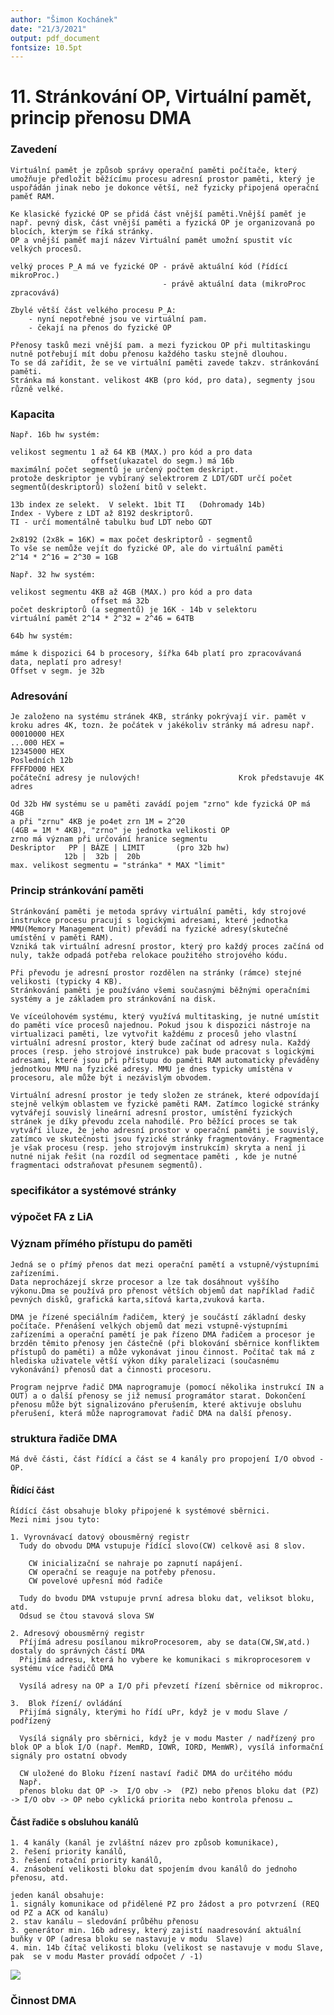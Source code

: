 ```yaml
---
author: "Šimon Kochánek"
date: "21/3/2021"
output: pdf_document
fontsize: 10.5pt
---
```


<style type="text/css">
  body{
    font-size: 10.5pt;
  }
</style>

# 11. Stránkování OP, Virtuální pamět, princip přenosu DMA

### Zavedení

    Virtuální pamět je způsob správy operační paměti počítače, který umožňuje předložit běžícímu procesu adresní prostor paměti, který je uspořádán jinak nebo je dokonce větší, než fyzicky připojená operační paměť RAM.

    Ke klasické fyzické OP se přidá část vnější paměti.Vnější paměť je např. pevný disk, část vnější paměti a fyzická OP je organizovaná po blocích, kterým se říká stránky.
    OP a vnější paměť mají název Virtuální pamět umožní spustit víc velkých procesů.

    velký proces P_A má ve fyzické OP - právě aktuální kód (řídící mikroProc.)
                                      - právě aktuální data (mikroProc zpracovává)
    
    Zbylé větší část velkého procesu P_A:
        - nyní nepotřebné jsou ve virtuální pam.
        - čekají na přenos do fyzické OP
    
    Přenosy tasků mezi vnější pam. a mezi fyzickou OP při multitaskingu nutně potřebují mít dobu přenosu každého tasku stejně dlouhou.
    To se dá zařídit, že se ve virtuální paměti zavede takzv. stránkování paměti.
    Stránka má konstant. velikost 4KB (pro kód, pro data), segmenty jsou různě velké. 

### Kapacita

    Např. 16b hw systém:

    velikost segmentu 1 až 64 KB (MAX.) pro kód a pro data
                      offset(ukazatel do segm.) má 16b
    maximální počet segmentů je určený počtem deskript.
    protože deskriptor je vybíraný selektrorem Z LDT/GDT určí počet segmentů(deskriptorů) složení bitů v selekt.

    13b index ze selekt.  V selekt. 1bit TI   (Dohromady 14b)
    Index - Vybere z LDT až 8192 deskriptorů.
    TI - určí momentálně tabulku buď LDT nebo GDT
    
    2x8192 (2x8k = 16K) = max počet deskriptorů - segmentů
    To vše se nemůže vejít do fyzické OP, ale do virtuální paměti
    2^14 * 2^16 = 2^30 = 1GB

    Např. 32 hw systém:

    velikost segmentu 4KB až 4GB (MAX.) pro kód a pro data
                      offset má 32b
    počet deskriptorů (a segmentů) je 16K - 14b v selektoru
    virtuální pamět 2^14 * 2^32 = 2^46 = 64TB

    64b hw systém:

    máme k dispozici 64 b procesory, šířka 64b platí pro zpracovávaná data, neplatí pro adresy!
    Offset v segm. je 32b

### Adresování

    Je založeno na systému stránek 4KB, stránky pokrývají vir. pamět v kroku adres 4K, tozn. že počátek v jakékoliv stránky má adresu např. 00010000 HEX
    ...000 HEX =                                                   12345000 HEX
    Posledních 12b                                                 FFFFD000 HEX
    počáteční adresy je nulových!                      Krok představuje 4K adres

    Od 32b HW systému se u paměti zavádí pojem "zrno" kde fyzická OP má 4GB
    a při "zrnu" 4KB je po4et zrn 1M = 2^20
    (4GB = 1M * 4KB), "zrno" je jednotka velikosti OP
    zrno má význam při určování hranice segmentu
    Deskriptor   PP | BÁZE | LIMIT       (pro 32b hw)
                12b |  32b |  20b
    max. velikost segmentu = "stránka" * MAX "limit"

### Princip stránkování paměti

    Stránkování paměti je metoda správy virtuální paměti, kdy strojové instrukce procesu pracují s logickými adresami, které jednotka MMU(Memory Management Unit) převádí na fyzické adresy(skutečné umístění v paměti RAM). 
    Vzniká tak virtuální adresní prostor, který pro každý proces začíná od nuly, takže odpadá potřeba relokace použitého strojového kódu.

    Při převodu je adresní prostor rozdělen na stránky (rámce) stejné velikosti (typicky 4 KB).
    Stránkování paměti je používáno všemi současnými běžnými operačními systémy a je základem pro stránkování na disk.

    Ve víceúlohovém systému, který využívá multitasking, je nutné umístit do paměti více procesů najednou. Pokud jsou k dispozici nástroje na virtualizaci paměti, lze vytvořit každému z procesů jeho vlastní virtuální adresní prostor, který bude začínat od adresy nula. Každý proces (resp. jeho strojové instrukce) pak bude pracovat s logickými adresami, které jsou při přístupu do paměti RAM automaticky převáděny jednotkou MMU na fyzické adresy. MMU je dnes typicky umístěna v procesoru, ale může být i nezávislým obvodem.

    Virtuální adresní prostor je tedy složen ze stránek, které odpovídají stejně velkým oblastem ve fyzické paměti RAM. Zatímco logické stránky vytvářejí souvislý lineární adresní prostor, umístění fyzických stránek je díky převodu zcela nahodilé. Pro běžící proces se tak vytváří iluze, že jeho adresní prostor v operační paměti je souvislý, zatímco ve skutečnosti jsou fyzické stránky fragmentovány. Fragmentace je však procesu (resp. jeho strojovým instrukcím) skryta a není ji nutné nijak řešit (na rozdíl od segmentace paměti , kde je nutné fragmentaci odstraňovat přesunem segmentů).

### specifikátor a systémové stránky

### výpočet FA z LiA

### Význam přímého přístupu do paměti

    Jedná se o přímý přenos dat mezi operační pamětí a vstupně/výstupními zařízeními.
    Data neprocházejí skrze procesor a lze tak dosáhnout vyššího výkonu.Dma se používá pro přenost větších objemů dat například řadič pevných disků, grafická karta,síťová karta,zvuková karta.

    DMA je řízené speciálním řadičem, který je součástí základní desky počítače. Přenášení velkých objemů dat mezi vstupně-výstupními zařízeními a operační pamětí je pak řízeno DMA řadičem a procesor je brzděn těmito přenosy jen částečně (při blokování sběrnice konfliktem přístupů do paměti) a může vykonávat jinou činnost. Počítač tak má z hlediska uživatele větší výkon díky paralelizaci (současnému vykonávání) přenosů dat a činnosti procesoru. 
    
    Program nejprve řadič DMA naprogramuje (pomocí několika instrukcí IN a OUT) a o další přenosy se již nemusí programátor starat. Dokončení přenosu může být signalizováno přerušením, které aktivuje obsluhu přerušení, která může naprogramovat řadič DMA na další přenosy.

### struktura řadiče DMA

    Má dvě části, část řídící a část se 4 kanály pro propojení I/O obvod - OP.

#### Řídící část

    Řídící část obsahuje bloky připojené k systémové sběrnici.
    Mezi nimi jsou tyto:

    1. Vyrovnávací datový obousměrný registr
      Tudy do obvodu DMA vstupuje řídící slovo(CW) celkově asi 8 slov.

        CW inicializační se nahraje po zapnutí napájení. 
        CW operační se reaguje na potřeby přenosu.
        CW povelové upřesní mód řadiče

      Tudy do bvodu DMA vstupuje první adresa bloku dat, veliksot bloku, atd.
      Odsud se čtou stavová slova SW

    2. Adresový obousměrný registr
      Příjímá adresu posílanou mikroProcesorem, aby se data(CW,SW,atd.) dostaly do správných částí DMA
      Přijímá adresu, která ho vybere ke komunikaci s mikroprocesorem v systému více řadičů DMA

      Vysílá adresy na OP a I/O při převzetí řízení sběrnice od mikroproc.
    
    3.  Blok řízení/ ovládání
      Přijímá signály, kterými ho řídí uPr, když je v modu Slave / podřízený
      
      Vysílá signály pro sběrnici, když je v modu Master / nadřízený pro blok OP a blok I/O (např. MemRD, IOWR, IORD, MemWR), vysílá informační signály pro ostatní obvody

      CW uložené do Bloku řízení nastaví řadič DMA do určitého módu
      Např.
      přenos bloku dat OP ->  I/O obv ->  (PZ) nebo přenos bloku dat (PZ) -> I/O obv -> OP nebo cyklická priorita nebo kontrola přenosu …

#### Část řadiče s obsluhou kanálů

    1. 4 kanály (kanál je zvláštní název pro způsob komunikace), 
    2. řešení priority kanálů, 
    3. řešení rotační priority kanálů, 
    4. znásobení velikosti bloku dat spojením dvou kanálů do jednoho přenosu, atd.

    jeden kanál obsahuje: 
    1. signály komunikace od přidělené PZ pro žádost a pro potvrzení (REQ od PZ a ACK od kanálu)
    2. stav kanálu – sledování průběhu přenosu
    3. generátor min. 16b adresy, který zajistí naadresování aktuální buňky v OP (adresa bloku se nastavuje v modu  Slave) 
    4. min. 14b čítač velikosti bloku (velikost se nastavuje v modu Slave, pak  se v modu Master provádí odpočet / -1)

![](images/radic_dma.png)

### Činnost DMA

    